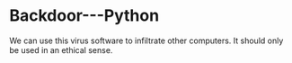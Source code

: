 # Backdoor---Python
We can use this virus software to infiltrate other computers. It should only be used in an ethical sense.
